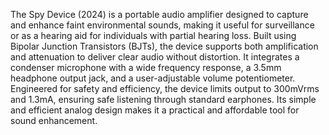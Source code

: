 The Spy Device (2024) is a portable audio amplifier designed to capture and enhance faint environmental sounds, making it useful for surveillance or as a hearing aid for individuals with partial hearing loss. Built using Bipolar Junction Transistors (BJTs), the device supports both amplification and attenuation to deliver clear audio without distortion. It integrates a condenser microphone with a wide frequency response, a 3.5mm headphone output jack, and a user-adjustable volume potentiometer. Engineered for safety and efficiency, the device limits output to 300mVrms and 1.3mA, ensuring safe listening through standard earphones. Its simple and efficient analog design makes it a practical and affordable tool for sound enhancement.
